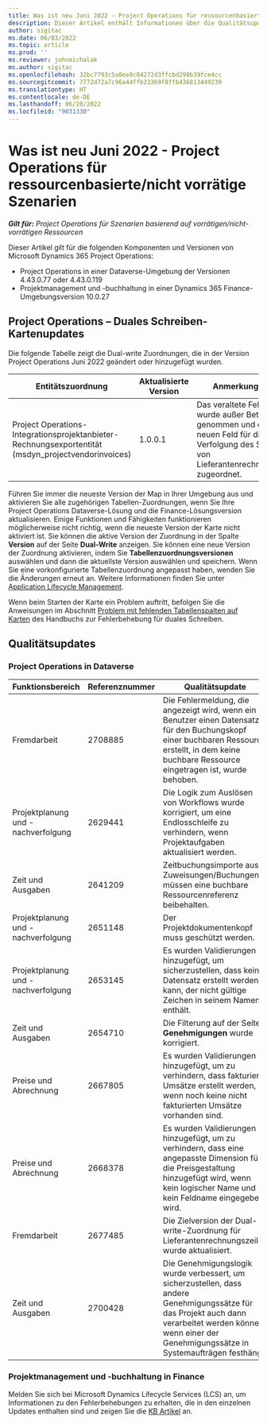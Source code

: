 ```yaml
---
title: Was ist neu Juni 2022 - Project Operations für ressourcenbasierte/nicht vorrätige Szenarien
description: Dieser Artikel enthält Informationen über die Qualitätsupdates, die in der Version vom Juni 2022 von Microsoft Dynamics 365 Project Operations für Szenarien mit und ohne Ressourcenvorrat zur Verfügung stehen.
author: sigitac
ms.date: 06/03/2022
ms.topic: article
ms.prod: ''
ms.reviewer: johnmichalak
ms.author: sigitac
ms.openlocfilehash: 32bc7793c5a0ee8c04272d3ffcbd290b39fce4cc
ms.sourcegitcommit: 7772d72a7c96a44ffb23369f8ffb436813449239
ms.translationtype: HT
ms.contentlocale: de-DE
ms.lasthandoff: 06/20/2022
ms.locfileid: "9031330"
---
```

# <a name="whats-new-june-2022---project-operations-for-resourcenon-stocked-based-scenarios"></a>Was ist neu Juni 2022 - Project Operations für ressourcenbasierte/nicht vorrätige Szenarien

_**Gilt für:** Project Operations für Szenarien basierend auf vorrätigen/nicht-vorrätigen Ressourcen_

Dieser Artikel gilt für die folgenden Komponenten und Versionen von Microsoft Dynamics 365 Project Operations:

- Project Operations in einer Dataverse-Umgebung der Versionen 4.43.0.77 oder 4.43.0.119
- Projektmanagement und -buchhaltung in einer Dynamics 365 Finance-Umgebungsversion 10.0.27

## <a name="project-operations-dual-write-maps-updates"></a>Project Operations – Duales Schreiben-Kartenupdates

Die folgende Tabelle zeigt die Dual-write Zuordnungen, die in der Version Project Operations Juni 2022 geändert oder hinzugefügt wurden.

| Entitätszuordnung | Aktualisierte Version | Anmerkungen |
| --- | --- | --- |
| Project Operations-Integrationsprojektanbieter-Rechnungsexportentität (msdyn_projectvendorinvoices) | 1.0.0.1 | Das veraltete Feld wurde außer Betrieb genommen und dem neuen Feld für die Verfolgung des Status von Lieferantenrechnungen zugeordnet. |

Führen Sie immer die neueste Version der Map in Ihrer Umgebung aus und aktivieren Sie alle zugehörigen Tabellen-Zuordnungen, wenn Sie Ihre Project Operations Dataverse-Lösung und die Finance-Lösungsversion aktualisieren. Einige Funktionen und Fähigkeiten funktionieren möglicherweise nicht richtig, wenn die neueste Version der Karte nicht aktiviert ist. Sie können die aktive Version der Zuordnung in der Spalte **Version** auf der Seite **Dual-Write** anzeigen. Sie können eine neue Version der Zuordnung aktivieren, indem Sie **Tabellenzuordnungsversionen** auswählen und dann die aktuellste Version auswählen und speichern. Wenn Sie eine vorkonfigurierte Tabellenzuordnung angepasst haben, wenden Sie die Änderungen erneut an. Weitere Informationen finden Sie unter [Application Lifecycle Management](/dynamics365/fin-ops-core/dev-itpro/data-entities/dual-write/app-lifecycle-management).

Wenn beim Starten der Karte ein Problem auftritt, befolgen Sie die Anweisungen im Abschnitt [Problem mit fehlenden Tabellenspalten auf Karten](/dynamics365/fin-ops-core/dev-itpro/data-entities/dual-write/dual-write-troubleshooting-finops-upgrades#missing-table-columns-issue-on-maps) des Handbuchs zur Fehlerbehebung für duales Schreiben.

## <a name="quality-updates"></a>Qualitätsupdates

### <a name="project-operations-on-dataverse"></a>Project Operations in Dataverse

| Funktionsbereich | Referenznummer | Qualitätsupdate |
| --- | --- | --- |
| Fremdarbeit | 2708885 | Die Fehlermeldung, die angezeigt wird, wenn ein Benutzer einen Datensatz für den Buchungskopf einer buchbaren Ressource erstellt, in dem keine buchbare Ressource eingetragen ist, wurde behoben. |
| Projektplanung und -nachverfolgung | 2629441 | Die Logik zum Auslösen von Workflows wurde korrigiert, um eine Endlosschleife zu verhindern, wenn Projektaufgaben aktualisiert werden. |
| Zeit und Ausgaben | 2641209 | Zeitbuchungsimporte aus Zuweisungen/Buchungen müssen eine buchbare Ressourcenreferenz beibehalten. |
| Projektplanung und -nachverfolgung | 2651148 | Der Projektdokumentenkopf muss geschützt werden.|
| Projektplanung und -nachverfolgung | 2653145 | Es wurden Validierungen hinzugefügt, um sicherzustellen, dass kein Datensatz erstellt werden kann, der nicht gültige Zeichen in seinem Namen enthält. |
| Zeit und Ausgaben | 2654710 | Die Filterung auf der Seite **Genehmigungen** wurde korrigiert. |
| Preise und Abrechnung | 2667805 | Es wurden Validierungen hinzugefügt, um zu verhindern, dass fakturierte Umsätze erstellt werden, wenn noch keine nicht fakturierten Umsätze vorhanden sind. |
| Preise und Abrechnung | 2668378 | Es wurden Validierungen hinzugefügt, um zu verhindern, dass eine angepasste Dimension für die Preisgestaltung hinzugefügt wird, wenn kein logischer Name und kein Feldname eingegeben wird. |
| Fremdarbeit | 2677485 | Die Zielversion der Dual-write-Zuordnung für Lieferantenrechnungszeilen wurde aktualisiert. |
| Zeit und Ausgaben | 2700428 | Die Genehmigungslogik wurde verbessert, um sicherzustellen, dass andere Genehmigungssätze für das Projekt auch dann verarbeitet werden können, wenn einer der Genehmigungssätze in Systemaufträgen festhängt. |

### <a name="project-management-and-accounting-in-finance"></a>Projektmanagement und -buchhaltung in Finance

Melden Sie sich bei Microsoft Dynamics Lifecycle Services (LCS) an, um Informationen zu den Fehlerbehebungen zu erhalten, die in den einzelnen Updates enthalten sind und zeigen Sie die [KB Artikel](https://fix.lcs.dynamics.com/Issue/Details?bugId=673271) an.
